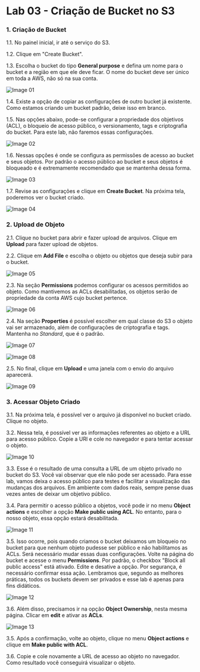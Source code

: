 # Lab 03 - Criação de Bucket no S3


### 1. Criação de Bucket
1.1. No painel inicial, ir até o serviço do S3.

1.2. Clique em "Create Bucket".

1.3. Escolha o bucket do tipo **General purpose** e defina um nome para o bucket e a região em que ele deve ficar. O nome do bucket deve ser único em toda a AWS, não só na sua conta.

![Image 01](lab-03-s3-01.png)

1.4. Existe a opção de copiar as configurações de outro bucket já existente. Como estamos criando um bucket padrão, deixe isso em branco.

1.5. Nas opções abaixo, pode-se configurar a propriedade dos objetivos (ACL), o bloqueio de acesso público, o versionamento, tags e criptografia do bucket. Para este lab, não faremos essas configurações.

![Image 02](lab-03-s3-02.png)

1.6. Nessas opções é onde se configura as permissões de acesso ao bucket e seus objetos. Por padrão o acesso público ao bucket e seus objetos é bloqueado e é extremamente recomendado que se mantenha dessa forma.

![Image 03](lab-03-s3-03.png)

1.7. Revise as configurações e clique em **Create Bucket**. Na próxima tela, poderemos ver o bucket criado.

![Image 04](lab-03-s3-04.png)


### 2. Upload de Objeto

2.1. Clique no bucket para abrir e fazer upload de arquivos. Clique em **Upload** para fazer upload de objetos.

2.2. Clique em **Add File** e escolha o objeto ou objetos que deseja subir para o bucket.

![Image 05](lab-03-s3-05.png)

2.3. Na seção **Permissions** podemos configurar os acessos permitidos ao objeto. Como mantivemos as ACLs desabilitadas, os objetos serão de propriedade da conta AWS cujo bucket pertence.

![Image 06](lab-03-s3-06.png)

2.4. Na seção **Properties** é possível escolher em qual classe do S3 o objeto vai ser armazenado, além de configurações de criptografia e tags. Mantenha no *Standard*, que é o padrão.

![Image 07](lab-03-s3-07.png)

![Image 08](lab-03-s3-08.png)

2.5. No final, clique em **Upload** e uma janela com o envio do arquivo aparecerá.

![Image 09](lab-03-s3-09.png)


### 3. Acessar Objeto Criado

3.1. Na próxima tela, é possível ver o arquivo já disponível no bucket criado. Clique no objeto.

3.2. Nessa tela, é possível ver as informações referentes ao objeto e a URL para acesso público. Copie a URl e cole no navegador e para tentar acessar o objeto.

![Image 10](lab-03-s3-10.png)

3.3. Esse é o resultado de uma consulta a URL de um objeto privado no bucket do S3. Você vai observar que ele não pode ser acessado. Para esse lab, vamos deixa o acesso público para testes e facilitar a visualização das mudanças dos arquivos. Em ambiente com dados reais, sempre pense duas vezes antes de deixar um objetivo público.

3.4. Para permitir o acesso público a objetos, você pode ir no menu **Object actions** e escolher a opção **Make public using ACL**. No entanto, para o nosso objeto, essa opção estará desabilitada.

![Image 11](lab-03-s3-11.png)

3.5. Isso ocorre, pois quando criamos o bucket deixamos um bloqueio no bucket para que nenhum objeto pudesse ser público e não habilitamos as ACLs. Será necessário mudar essas duas configurações. Volte na página do bucket e acesse o menu **Permissions**. Por padrão, o checkbox "Block all public access" está ativado. Edite e desative a opção. Por segurança, é necessário confirmar essa ação. Lembramos que, segundo as melhores práticas, todos os buckets devem ser privados e esse lab é apenas para fins didáticos.

![Image 12](lab-03-s3-12.png)

3.6. Além disso, precisamos ir na opção **Object Ownership**, nesta mesma página. Clicar em **edit** e ativar as **ACLs**.

![Image 13](lab-03-s3-13.png)

3.5. Após a confirmação, volte ao objeto, clique no menu **Object actions** e clique em **Make public with ACL**.

3.6. Copie e cole novamente a URL de acesso ao objeto no navegador. Como resultado você conseguirá visualizar o objeto.


